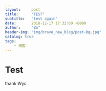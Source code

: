 ```yaml
---
layout:     post
title:      "TEST"
subtitle:   "test again"
date:       2018-12-17 17:32:00 +0800
author:     "Zo"
header-img: "img/brave_new_blog/post-bg.jpg"
catalog: true
tags:
    - 博客
---
```


# Test
thank Wyc